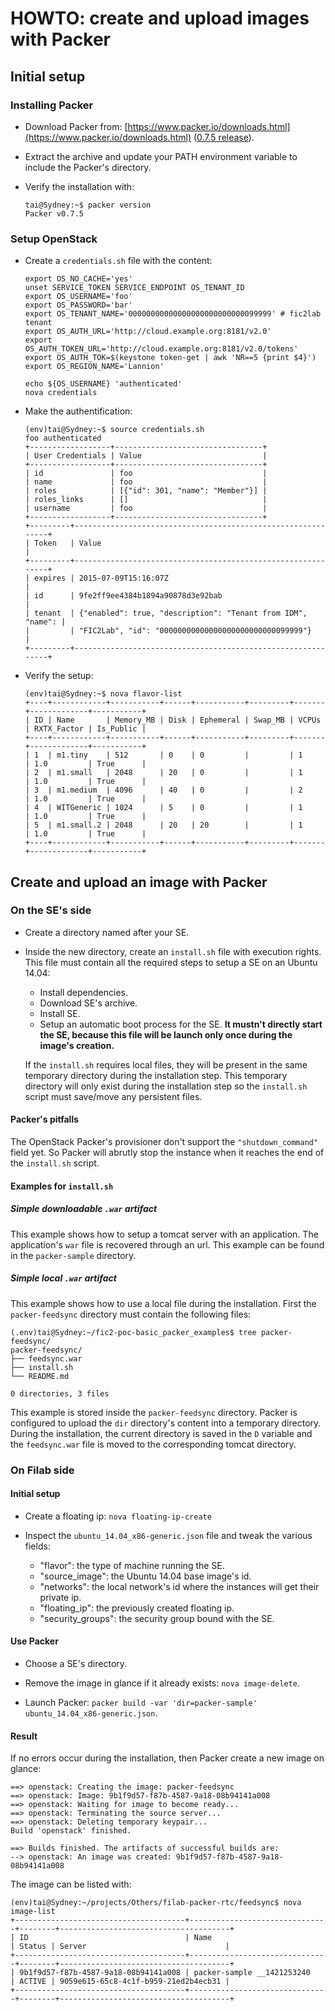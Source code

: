 # HOWTO: create and upload images with Packer


## Initial setup

### Installing Packer

* Download Packer from: [https://www.packer.io/downloads.html](https://www.packer.io/downloads.html) ([0.7.5 release](https://dl.bintray.com/mitchellh/packer/packer_0.7.5_linux_386.zip)).	

* Extract the archive and update your PATH environment variable to include the Packer's directory.

* Verify the installation with:

    ```
	tai@Sydney:~$ packer version
	Packer v0.7.5
    ```

### Setup OpenStack

* Create a `credentials.sh` file with the content:

    ```
	export OS_NO_CACHE='yes'
	unset SERVICE_TOKEN SERVICE_ENDPOINT OS_TENANT_ID
	export OS_USERNAME='foo'
	export OS_PASSWORD='bar'
	export OS_TENANT_NAME='00000000000000000000000000099999' # fic2lab tenant
	export OS_AUTH_URL='http://cloud.example.org:8181/v2.0'
	export OS_AUTH_TOKEN_URL='http://cloud.example.org:8181/v2.0/tokens'
	export OS_AUTH_TOK=$(keystone token-get | awk 'NR==5 {print $4}')
	export OS_REGION_NAME='Lannion'

	echo ${OS_USERNAME} 'authenticated'
	nova credentials
	```

* Make the authentification:

    ```
	(env)tai@Sydney:~$ source credentials.sh 
	foo authenticated
	+------------------+---------------------------------+
	| User Credentials | Value                           |
	+------------------+---------------------------------+
	| id               | foo                             |
	| name             | foo                             |
	| roles            | [{"id": 301, "name": "Member"}] |
	| roles_links      | []                              |
	| username         | foo                             |
	+------------------+---------------------------------+
	+---------+-------------------------------------------------------------+
	| Token   | Value                                                       |
	+---------+-------------------------------------------------------------+
	| expires | 2015-07-09T15:16:07Z                                        |
	| id      | 9fe2ff9ee4384b1894a90878d3e92bab                            |
	| tenant  | {"enabled": true, "description": "Tenant from IDM", "name": |
	|         | "FIC2Lab", "id": "00000000000000000000000000099999"}        |
	+---------+-------------------------------------------------------------+
    ```	

* Verify the setup:

    ```
	(env)tai@Sydney:~$ nova flavor-list
	+----+------------+-----------+------+-----------+---------+-------+-------------+-----------+
	| ID | Name       | Memory_MB | Disk | Ephemeral | Swap_MB | VCPUs | RXTX_Factor | Is_Public |
	+----+------------+-----------+------+-----------+---------+-------+-------------+-----------+
	| 1  | m1.tiny    | 512       | 0    | 0         |         | 1     | 1.0         | True      |
	| 2  | m1.small   | 2048      | 20   | 0         |         | 1     | 1.0         | True      |
	| 3  | m1.medium  | 4096      | 40   | 0         |         | 2     | 1.0         | True      |
	| 4  | WITGeneric | 1024      | 5    | 0         |         | 1     | 1.0         | True      |
	| 5  | m1.small.2 | 2048      | 20   | 20        |         | 1     | 1.0         | True      |
	+----+------------+-----------+------+-----------+---------+-------+-------------+-----------+
    ```


## Create and upload an image with Packer

### On the SE's side

* Create a directory named after your SE.
* Inside the new directory, create an `install.sh` file with execution rights. This file must contain all the required steps to setup a SE on an Ubuntu 14.04:
    * Install dependencies.
	* Download SE's archive.
	* Install SE.
	* Setup an automatic boot process for the SE. **It mustn't directly start the SE, because this file will be launch only once during the image's creation.**

	If the `install.sh` requires local files, they will be present in the same temporary directory during the installation step.
	This temporary directory will only exist during the installation step so the `install.sh` script must save/move any persistent files.

#### Packer's pitfalls

The OpenStack Packer's provisioner don't support the `"shutdown_command"` field yet. So Packer will abrutly stop the instance when it reaches the end of the `install.sh` script.
	
#### Examples for `install.sh`

##### Simple downloadable `.war` artifact

This example shows how to setup a tomcat server with an application.
The application's `war` file is recovered through an url.
This example can be found in the `packer-sample` directory.


##### Simple local `.war` artifact

This example shows how to use a local file during the installation.
First the `packer-feedsync` directory must contain the following files:

```
(.env)tai@Sydney:~/fic2-poc-basic_packer_examples$ tree packer-feedsync/
packer-feedsync/
├── feedsync.war
├── install.sh
└── README.md

0 directories, 3 files
```

This example is stored inside the `packer-feedsync` directory.
Packer is configured to upload the `dir` directory's content into a temporary directory.
During the installation, the current directory is saved in the `D` variable and the `feedsync.war` file is moved to the corresponding tomcat directory.


### On Filab side

#### Initial setup

* Create a floating ip: `nova floating-ip-create`

* Inspect the `ubuntu_14.04_x86-generic.json` file and tweak the various fields:
    * "flavor": the type of machine running the SE.
	* "source_image": the Ubuntu 14.04 base image's id.
	* "networks": the local network's id where the instances will get their private ip.
	* "floating_ip": the previously created floating ip.
	* "security_groups": the security group bound with the SE.

#### Use Packer

* Choose a SE's directory.

* Remove the image in glance if it already exists: `nova image-delete`.

* Launch Packer: `packer build -var 'dir=packer-sample' ubuntu_14.04_x86-generic.json`.

#### Result

If no errors occur during the installation, then Packer create a new image on glance:

```
==> openstack: Creating the image: packer-feedsync
==> openstack: Image: 9b1f9d57-f87b-4587-9a18-08b94141a008
==> openstack: Waiting for image to become ready...
==> openstack: Terminating the source server...
==> openstack: Deleting temporary keypair...
Build 'openstack' finished.

==> Builds finished. The artifacts of successful builds are:
--> openstack: An image was created: 9b1f9d57-f87b-4587-9a18-08b94141a008
```

The image can be listed with:

```
(env)tai@Sydney:~/projects/Others/filab-packer-rtc/feedsync$ nova image-list 
+--------------------------------------+-------------------------------+--------+--------------------------------------+
| ID                                   | Name                          | Status | Server                               |
+--------------------------------------+-------------------------------+--------+--------------------------------------+
| 9b1f9d57-f87b-4587-9a18-08b94141a008 | packer-sample __1421253240    | ACTIVE | 9059e615-65c8-4c1f-b959-21ed2b4ecb31 |
+--------------------------------------+-------------------------------+--------+--------------------------------------+
```


